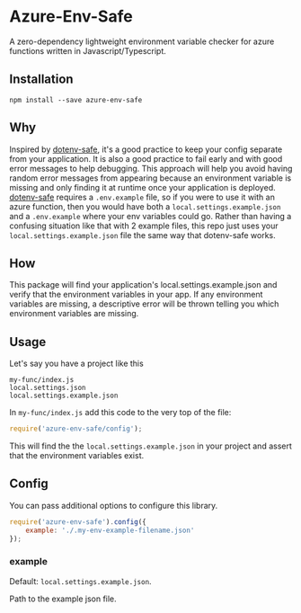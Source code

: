 # Azure-Env-Safe

A zero-dependency lightweight environment variable checker for azure functions written in Javascript/Typescript.

## Installation

```
npm install --save azure-env-safe
```

## Why

Inspired by [dotenv-safe](https://www.npmjs.com/package/dotenv-safe), it's a good practice to keep your config separate from your application. It is also a good practice to fail early and with good error messages to help debugging. This approach will help you avoid having random error messages from appearing because an environment variable is missing and only finding it at runtime once your application is deployed. [dotenv-safe](https://www.npmjs.com/package/dotenv-safe) requires a `.env.example` file, so if you were to use it with an azure function, then you would have both a `local.settings.example.json` and a `.env.example` where your env variables could go. Rather than having a confusing situation like that with 2 example files, this repo just uses your `local.settings.example.json` file the same way that dotenv-safe works.


## How

This package will find your application's local.settings.example.json and verify that the environment variables in your app. If any environment variables are missing, a descriptive error will be thrown telling you which environment variables are missing.


## Usage

Let's say you have a project like this

```
my-func/index.js
local.settings.json
local.settings.example.json
```

In `my-func/index.js` add this code to the very top of the file: 

```javascript
require('azure-env-safe/config');
```

This will find the the `local.settings.example.json` in your project and assert that the environment variables exist.

## Config

You can pass additional options to configure this library.

```javascript
require('azure-env-safe').config({
    example: './.my-env-example-filename.json'
});
```

### example

Default: `local.settings.example.json`.

Path to the example json file. 
